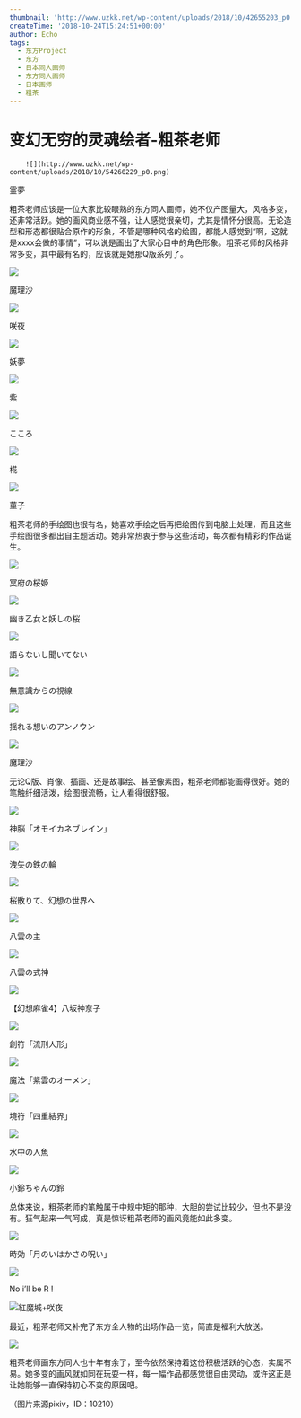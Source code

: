 ```yaml
---
thumbnail: 'http://www.uzkk.net/wp-content/uploads/2018/10/42655203_p0.jpg'
createTime: '2018-10-24T15:24:51+00:00'
author: Echo
tags:
  - 东方Project
  - 东方
  - 日本同人画师
  - 东方同人画师
  - 日本画师
  - 粗茶
---
```


# 变幻无穷的灵魂绘者-粗茶老师

		![](http://www.uzkk.net/wp-content/uploads/2018/10/54260229_p0.png)

霊夢

粗茶老师应该是一位大家比较眼熟的东方同人画师，她不仅产图量大，风格多变，还非常活跃。她的画风商业感不强，让人感觉很亲切，尤其是情怀分很高。无论造型和形态都很贴合原作的形象，不管是哪种风格的绘图，都能人感觉到“啊，这就是xxxx会做的事情”，可以说是画出了大家心目中的角色形象。粗茶老师的风格非常多变，其中最有名的，应该就是她那Q版系列了。

![](http://www.uzkk.net/wp-content/uploads/2018/10/54283997_p0.png)

魔理沙

![](http://www.uzkk.net/wp-content/uploads/2018/10/40213507_p0.png)

咲夜

![](http://www.uzkk.net/wp-content/uploads/2018/10/59139678_p0.jpg)

妖夢

![](http://www.uzkk.net/wp-content/uploads/2018/10/40180613_p0.png)

紫

![](http://www.uzkk.net/wp-content/uploads/2018/10/59478235_p0.jpg)

こころ

![](http://www.uzkk.net/wp-content/uploads/2018/10/58789876_p0.jpg)

椛

![](http://www.uzkk.net/wp-content/uploads/2018/10/62753759_p0.jpg)

菫子

粗茶老师的手绘图也很有名，她喜欢手绘之后再把绘图传到电脑上处理，而且这些手绘图很多都出自主题活动。她非常热衷于参与这些活动，每次都有精彩的作品诞生。

![](http://www.uzkk.net/wp-content/uploads/2018/10/49584683-713x1024.png)

冥府の桜姫

![](http://www.uzkk.net/wp-content/uploads/2018/10/43404486_p0-736x1024.jpg)

幽き乙女と妖しの桜

![](http://www.uzkk.net/wp-content/uploads/2018/10/50136587_p0.jpg)

語らないし聞いてない

![](http://www.uzkk.net/wp-content/uploads/2018/10/51842566_p0.jpg)

無意識からの視線

![](http://www.uzkk.net/wp-content/uploads/2018/10/53431123_p0-729x1024.jpg)

揺れる想いのアンノウン

![](http://www.uzkk.net/wp-content/uploads/2018/10/22557946_p0.jpg)

魔理沙

无论Q版、肖像、插画、还是故事绘、甚至像素图，粗茶老师都能画得很好。她的笔触纤细活泼，绘图很流畅，让人看得很舒服。

![](http://www.uzkk.net/wp-content/uploads/2018/10/50048520_p0-724x1024.png)

神脳「オモイカネブレイン」

![](http://www.uzkk.net/wp-content/uploads/2018/10/28289272_p0.png)

洩矢の鉄の輪

![](http://www.uzkk.net/wp-content/uploads/2018/10/42655203_p0.jpg)

桜散りて、幻想の世界へ

![](http://www.uzkk.net/wp-content/uploads/2018/10/49366596_p0-700x1024.jpg)

八雲の主

![](http://www.uzkk.net/wp-content/uploads/2018/10/49351680_p0-700x1024.jpg)

八雲の式神

![](http://www.uzkk.net/wp-content/uploads/2018/10/34681251_p0.png)

【幻想麻雀4】八坂神奈子

![](http://www.uzkk.net/wp-content/uploads/2018/10/51610055_p0-724x1024.png)

創符「流刑人形」

![](http://www.uzkk.net/wp-content/uploads/2018/10/51629988_p0-724x1024.png)

魔法「紫雲のオーメン」

![](http://www.uzkk.net/wp-content/uploads/2018/10/50063375_p0-724x1024.png)

境符「四重結界」

![](http://www.uzkk.net/wp-content/uploads/2018/10/46945335_p0.png)

水中の人魚

![](http://www.uzkk.net/wp-content/uploads/2018/10/46005804_p0-712x1024.jpg)

小鈴ちゃんの鈴

总体来说，粗茶老师的笔触属于中规中矩的那种，大胆的尝试比较少，但也不是没有。狂气起来一气呵成，真是惊讶粗茶老师的画风竟能如此多变。

![](http://www.uzkk.net/wp-content/uploads/2018/10/58151844_p0-724x1024.jpg)

時効「月のいはかさの呪い」

![](http://www.uzkk.net/wp-content/uploads/2018/10/47483351_p0.png)

No i’ll be R !

![](http://www.uzkk.net/wp-content/uploads/2018/10/23779346_p0-724x1024.jpg)紅魔城+咲夜

最近，粗茶老师又补完了东方全人物的出场作品一览，简直是福利大放送。

![](http://www.uzkk.net/wp-content/uploads/2018/10/69825418-768x1024.png)

粗茶老师画东方同人也十年有余了，至今依然保持着这份积极活跃的心态，实属不易。她多变的画风就如同在玩耍一样，每一幅作品都感觉很自由灵动，或许这正是让她能够一直保持初心不变的原因吧。

（图片来源pixiv，ID：10210）

